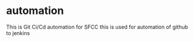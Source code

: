# automation
This is Git Ci/Cd automation for SFCC
this is used for automation of github to jenkins
